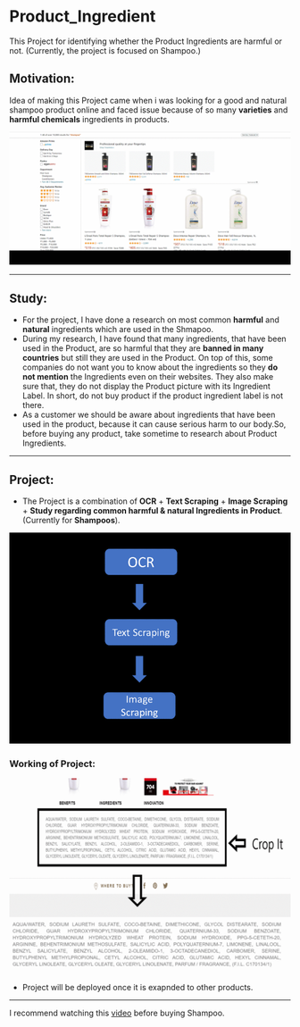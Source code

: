 # Product_Ingredient
This Project for identifying whether the Product Ingredients are harmful or not. (Currently, the project is focused on Shampoo.)


## Motivation:
Idea of making this Project came when i was looking for a good and natural shampoo product online and faced issue because of so many **varieties** and **harmful chemicals** ingredients in products.

<img src="https://github.com/manthanpatel98/Product_Ingredient/blob/main/Images/Products.gif" width=650>

---

## Study:
* For the project, I have done a research on most common **harmful** and **natural** ingredients which are used in the Shmapoo.
* During my research, I have found that many ingredients, that have been used in the Product, are so harmful that they are **banned in many countries** but still they are used in the Product. On top of this, some companies do not want you to know about the ingredients so they **do not mention** the Ingredients even on their websites. They also make sure that, they do not display the Product picture with its Ingredient Label. In short, do not buy product if the product ingredient label is not there.
* As a customer we should be aware about ingredients that have been used in the product, because it can cause serious harm to our body.So, before buying any product, take sometime to research about Product Ingredients.

---

## Project:
* The Project is a combination of **OCR** + **Text Scraping** + **Image Scraping** + **Study regarding common harmful & natural Ingredients in Product**. (Currently for **Shampoos**).

<img src="https://github.com/manthanpatel98/Product_Ingredient/blob/main/Images/chart.png" width=650>

### Working of Project:

<img src="https://github.com/manthanpatel98/Product_Ingredient/blob/main/Images/Product_Ing.gif" width=650>

* Project will be deployed once it is exapnded to other products.

--- 

I recommend watching this [video](https://www.youtube.com/watch?v=I7XZ7BemN2Y) before buying Shampoo.


